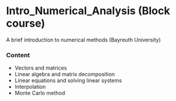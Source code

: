 # Intro_Numerical_Analysis (Block course)
A brief introduction to numerical methods (Bayreuth University)

### Content

- Vectors and matrices
- Linear algebra and matrix decomposition
- Linear equations and solving linear systems
- Interpolation
- Monte Carlo method

